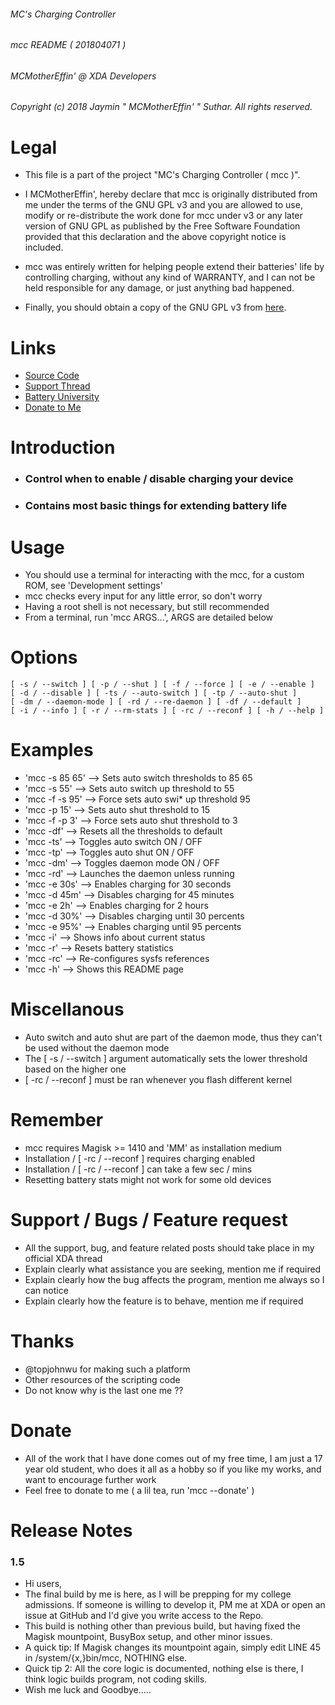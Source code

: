 ###### MC's Charging Controller
###### mcc README ( 201804071 )
###### MCMotherEffin' @ XDA Developers

###### Copyright (c) 2018 Jaymin " MCMotherEffin' " Suthar. All rights reserved.

# Legal

* This file is a part of the project "MC's Charging Controller ( mcc )".

* I MCMotherEffin', hereby declare that mcc is originally distributed from
   me under the terms of the GNU GPL v3 and you are allowed to use, modify
   or re-distribute the work done for mcc under v3 or any later version of
   GNU GPL as published by the Free Software Foundation provided that this
   declaration and the above copyright notice is included.

* mcc was entirely written for helping people extend their batteries' life
   by controlling charging, without any kind of WARRANTY, and I can not be
   held responsible for any damage, or just anything bad happened.

* Finally, you should obtain a copy of the GNU GPL v3 from [here](http://gnu.org/licenses/).

# Links

* [Source Code](https://github.com/Magisk-Modules-Repo/MC-s-Charging-Controller)
* [Support Thread](https://forum.xda-developers.com/apps/magisk/mcs-charging-controller-t3739371)
* [Battery University](http://batteryuniversity.com/learn/article/how_to_prolong_lithium_based_batteries)
* [Donate to Me](https://paypal.me/JayminSuthar)

# Introduction

* ### Control when to enable / disable charging your device
* ### Contains most basic things for extending battery life

# Usage

* You should use a terminal for interacting with the mcc, for
   a custom ROM, see 'Development settings'
* mcc checks every input for any little error, so don't worry
* Having a root shell is not necessary, but still recommended
* From a terminal, run 'mcc ARGS...', ARGS are detailed below

# Options

    [ -s / --switch ] [ -p / --shut ] [ -f / --force ] [ -e / --enable ]
    [ -d / --disable ] [ -ts / --auto-switch ] [ -tp / --auto-shut ]
    [ -dm / --daemon-mode ] [ -rd / --re-daemon ] [ -df / --default ]
    [ -i / --info ] [ -r / --rm-stats ] [ -rc / --reconf ] [ -h / --help ]

# Examples

* 'mcc -s 85 65'   -->   Sets auto switch thresholds to 85 65
* 'mcc -s 55'      -->   Sets auto switch up threshold to 55
* 'mcc -f -s 95'   -->   Force sets auto swi* up threshold 95
* 'mcc -p 15'      -->   Sets auto shut threshold to 15
* 'mcc -f -p 3'    -->   Force sets auto shut threshold to 3
* 'mcc -df'        -->   Resets all the thresholds to default
* 'mcc -ts'        -->   Toggles auto switch ON / OFF
* 'mcc -tp'        -->   Toggles auto shut ON / OFF
* 'mcc -dm'        -->   Toggles daemon mode ON / OFF
* 'mcc -rd'        -->   Launches the daemon unless running
* 'mcc -e 30s'     -->   Enables charging for 30 seconds
* 'mcc -d 45m'     -->   Disables charging for 45 minutes
* 'mcc -e 2h'      -->   Enables charging for 2 hours
* 'mcc -d 30%'     -->   Disables charging until 30 percents
* 'mcc -e 95%'     -->   Enables charging until 95 percents
* 'mcc -i'         -->   Shows info about current status
* 'mcc -r'         -->   Resets battery statistics
* 'mcc -rc'        -->   Re-configures sysfs references
* 'mcc -h'         -->   Shows this README page

# Miscellanous

* Auto switch and auto shut are part of the daemon mode, thus
   they can't be used without the daemon mode
* The [ -s / --switch ] argument automatically sets the lower
   threshold based on the higher one
* [ -rc / --reconf ] must be ran whenever you flash different
   kernel

# Remember

* mcc requires Magisk >= 1410 and 'MM' as installation medium
* Installation / [ -rc / --reconf ] requires charging enabled
* Installation / [ -rc / --reconf ] can take a few sec / mins
* Resetting battery stats might not work for some old devices

# Support / Bugs / Feature request

* All the support, bug, and feature related posts should take
   place in my official XDA thread
* Explain clearly what assistance you are seeking, mention me
   if required
* Explain clearly how the bug affects the program, mention me
   always so I can notice
* Explain clearly how the feature is to behave, mention me if
   required

# Thanks

* @topjohnwu for making such a platform
* Other resources of the scripting code
* Do not know why is the last one me ??

# Donate

* All of the work that I have done comes out of my free time,
  I am just a 17 year old student, who does it all as a hobby
  so if you like my works, and want to encourage further work
* Feel free to donate to me ( a lil tea, run 'mcc --donate' )

# Release Notes

### 1.5

* Hi users,
* The final build by me is here, as I will be prepping for my
  college admissions. If someone is willing to develop it, PM
  me at XDA or open an issue at GitHub and I'd give you write
  access to the Repo.
* This build is nothing other than previous build, but having
  fixed the Magisk mountpoint, BusyBox setup, and other minor
  issues.
* A quick tip: If Magisk changes its mountpoint again, simply
  edit LINE 45 in /system/{x,}bin/mcc, NOTHING else.
* Quick tip 2: All the core logic is documented, nothing else
  is there, I think logic builds program, not coding skills.
* Wish me luck and Goodbye.....
